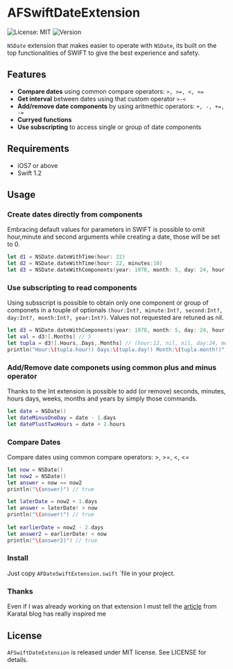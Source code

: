 # AFSwiftDateExtension

![License: MIT](https://img.shields.io/badge/license-MIT-blue.svg?style=flat)
![Version](https://img.shields.io/badge/version-0.1.3-blue.svg)

`NSDate` extension that makes easier to operate with `NSDate`, its built on the top functionalities of SWIFT to give the best experience and safety.

## Features
- **Compare dates** using common compare operators: `>, >=, <, <=`
- **Get interval** between dates using that custom operator `>-<` 
- **Add/remove date components** by using aritmethic operators: `+, -, +=, -=`
- **Curryed functions**
- **Use subscripting** to access single or group of date components

## Requirements
- iOS7 or above
- Swift 1.2

## Usage

### Create dates directly from components
Embracing default values for parameters in SWIFT is possible to omit hour,minute and second arguments while creating a date, those will be set to 0.
```swift
let d1 = NSDate.dateWithTime(hour: 22)
let d2 = NSDate.dateWithTime(hour: 22, minutes:10)
let d3 = NSDate.dateWithComponents(year: 1978, month: 5, day: 24, hour: 12);
```
### Use subscripting to read components
Using subsscript is possible to obtain only one component or group of componets in a touple of optionals `(hour:Int?, minute:Int?, second:Int?, day:Int?, month:Int?, year:Int?)`. Values not requested are retuned as nil.
```swift
let d3 = NSDate.dateWithComponents(year: 1978, month: 5, day: 24, hour: 12);
let val = d3![.Months] // 5
let tupla = d3![.Hours,.Days,.Months] // (hour:12, nil, nil, day:24, month:5, nil)
println("Hour:\(tupla.hour!) Days:\(tupla.day!) Month:\(tupla.month!)")
```

### Add/Remove date componets using common plus and minus operator
Thanks to the Int extension is possible to add (or remove) seconds, minutes, hours days, weeks, months and years by simply those commands.
```swift
let date = NSDate()
let dateMinusOneDay = date - 1.days
let datePlustTwoHours = date + 2.hours
```

### Compare Dates
Compare dates using common compare operators: >, >=, <, <=
```swift
let now = NSDate()
let now2 = NSDate()
let answer = now == now2
println("\(answer)") // true

let laterDate = now2 + 1.days
let answer = laterDate! > now
println("\(answer)") // true
        
let earlierDate = now2 - 2.days
let answer2 = earlierDate! < now
println("\(answer2)") // true

```
### Install
Just copy `AFDateSwiftExtension.swift` `file in your project.

### Thanks
Even if I was already working on that extension I must tell the [article](http://codingventures.com/articles/Dating-Swift/)  from Karatal blog has really inspired me

## License 
`AFSwiftDateExtension` is released under MIT license. See LICENSE for details.


